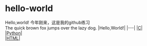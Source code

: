 # hello-world
Hello,world!
今年刚来，这是我的github练习  
The quick brown fox jumps over the lazy dog. 
|Hello,World!|
|---|
|[C](Hello%20World.c)|  
|[Python](Hello%20World.py)|  
|[HTML](Hello%20World.html)|  
